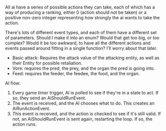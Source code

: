 All ai have a series of possible actions they can take, each of which has a way
of producing a ranking, either 0 (action should not be taken) or a positive
non-zero integer representing how strongly the ai wants to take the action.

There's lots of different event types, and each of them have a different set of
parameters. Should I make it into an enum? Would that get too big, or too
complex? Would it be too awkward, to have all the different actions and events
passed around fitting in a single function? I'll worry about that later.

- Basic attack: Requires the attack value of the attacking entity, as well as
  their Entity for possible retaliation.
- Vore: requires the pred, the prey, and the organ the pred is going into.
- Feed: requires the feeder, the feedee, the food, and the organ.

AI flow:

1. Every game timer trigger, AI is polled to see if they're in a state to act.
   If so, they send an AiShouldRunEvent.
2. The event is received, and the AI chooses what to do. This creates an
   AiRunActionEvent.
3. This event is received, and the action is checked to see if it's still valid.
   If not, an AiShouldRunEvent is sent again, restarting the loop. If so, the
   action runs.
